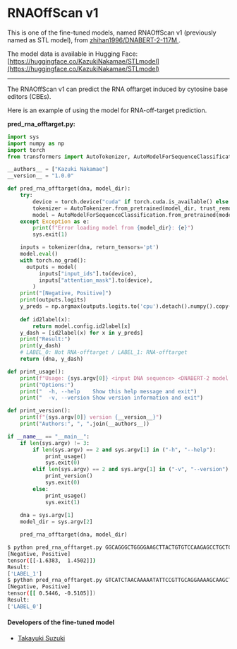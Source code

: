 # RNAOffScan v1

This is one of the fine-tuned models, named RNAOffScan v1 (previously named as STL model), from [zhihan1996/DNABERT-2-117M
](https://huggingface.co/zhihan1996/DNABERT-2-117M).

The model data is available in Hugging Face: [https://huggingface.co/KazukiNakamae/STLmodel](https://huggingface.co/KazukiNakamae/STLmodel)

---

The RNAOffScan v1 can predict the RNA offtarget induced by cytosine base editors (CBEs).

Here is an example of using the model for RNA-off-target prediction.

**pred_rna_offtarget.py:**

```python
import sys
import numpy as np
import torch
from transformers import AutoTokenizer, AutoModelForSequenceClassification

__authors__ = ["Kazuki Nakamae"]
__version__ = "1.0.0"

def pred_rna_offtarget(dna, model_dir):
    try:
        device = torch.device("cuda" if torch.cuda.is_available() else "cpu")
        tokenizer = AutoTokenizer.from_pretrained(model_dir, trust_remote_code=True)
        model = AutoModelForSequenceClassification.from_pretrained(model_dir, trust_remote_code=True).to(device)
    except Exception as e:
        print(f"Error loading model from {model_dir}: {e}")
        sys.exit(1)

    inputs = tokenizer(dna, return_tensors='pt')
    model.eval() 
    with torch.no_grad():
      outputs = model(
          inputs["input_ids"].to(device), 
          inputs["attention_mask"].to(device),
        )
    print("[Negative, Positive]")
    print(outputs.logits)
    y_preds = np.argmax(outputs.logits.to('cpu').detach().numpy().copy(), axis=1)
    
    def id2label(x):
        return model.config.id2label[x]
    y_dash = [id2label(x) for x in y_preds]
    print("Result:")
    print(y_dash)
    # LABEL_0: Not RNA-offtarget / LABEL_1: RNA-offtarget
    return (dna, y_dash)

def print_usage():
    print(f"Usage: {sys.argv[0]} <input DNA sequence> <DNABERT-2 model directory>")
    print("Options:")
    print("  -h, --help    Show this help message and exit")
    print("  -v, --version Show version information and exit")

def print_version():
    print(f"{sys.argv[0]} version {__version__}")
    print("Authors:", ", ".join(__authors__))

if __name__ == "__main__":
    if len(sys.argv) != 3:
        if len(sys.argv) == 2 and sys.argv[1] in ("-h", "--help"):
            print_usage()
            sys.exit(0)
        elif len(sys.argv) == 2 and sys.argv[1] in ("-v", "--version"):
            print_version()
            sys.exit(0)
        else:
            print_usage()
            sys.exit(1)
    
    dna = sys.argv[1]
    model_dir = sys.argv[2]

    pred_rna_offtarget(dna, model_dir)
```

```bash
$ python pred_rna_offtarget.py GGCAGGGCTGGGGAAGCTTACTGTGTCCAAGAGCCTGCTG KazukiNakamae/STLmodel;
[Negative, Positive]
tensor([[-1.6383,  1.4502]])
Result:
['LABEL_1']
$ python pred_rna_offtarget.py GTCATCTAACAAAAATATTCCGTTGCAGGAAAAGCAAGCT KazukiNakamae/STLmodel;
[Negative, Positive]
tensor([[ 0.5446, -0.5105]])
Result:
['LABEL_0']
```

#### Developers of the fine-tuned model
- [Takayuki Suzuki](https://github.com/szktkyk)
